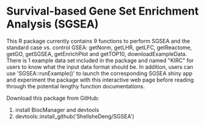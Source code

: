 # Survival-based Gene Set Enrichment Analysis (SGSEA)
This R package currently contains 9 functions to perform SGSEA and the standard case vs. control GSEA: getNorm, getLHR, getLFC, getReactome, getGO, getSGSEA, getEnrichPlot and getTOP10, downloadExampleData. There is 1 example data set included in the package and named "KIRC" for users to know what the input data format should be. In addition, users can use 'SGSEA::runExample()' to launch the corresponding SGSEA shiny app and experiment the package with this interactive web page before reading through the potential lengthy function documentations.

Download this package from GitHub: 
1. install BiocManager and devtools
2. devtools::install_github('ShellsheDeng/SGSEA')
